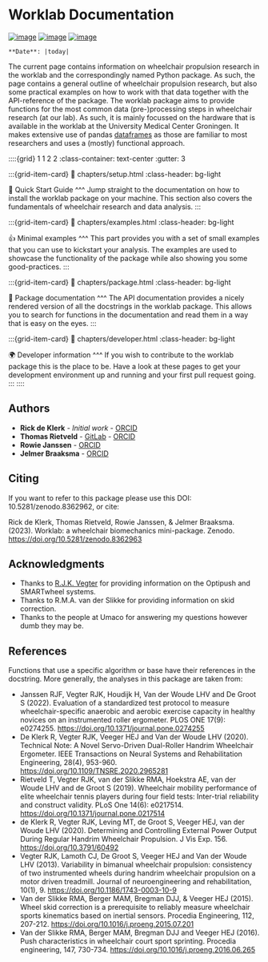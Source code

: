 # Worklab Documentation

[![image](https://zenodo.org/badge/DOI/10.5281/zenodo.8362962.svg)](https://doi.org/10.5281/zenodo.8362962) [![image](https://badge.fury.io/py/worklab.svg)](https://badge.fury.io/py/worklab) [![image](https://img.shields.io/badge/License-GPLv3-blue.svg)](https://www.gitlab.com/Rickdkk/worklab/tree/master/LICENCE)
```{eval-rst}
**Date**: |today|
```

The current page contains information on wheelchair propulsion research in the worklab and the correspondingly named 
Python package. As such, the page contains a general outline of wheelchair propulsion research, but also some practical 
examples on how to work with that data together with the API-reference of the package. The worklab package aims
to provide functions for the most common data (pre-)processing steps in wheelchair research (at our lab). As such, it is
mainly focussed on the hardware that is available in the worklab at the University Medical Center Groningen. It makes 
extensive use of pandas [dataframes](https://pandas.pydata.org/) as those are familiar to most researchers and uses a 
(mostly) functional approach.

::::{grid} 1 1 2 2
:class-container: text-center
:gutter: 3

:::{grid-item-card}
:link: chapters/setup.html
:class-header: bg-light

🚀 Quick Start Guide
^^^
Jump straight to the documentation on how to install the worklab package on your machine. This section also covers the
fundamentals of wheelchair research and data analysis.
:::

:::{grid-item-card}
:link: chapters/examples.html
:class-header: bg-light

👍 Minimal examples
^^^
This part provides you with a set of small examples that you can use to kickstart your analysis. The 
examples are used to showcase the functionality of the package while also showing you some good-practices.
:::

:::{grid-item-card}
:link: chapters/package.html
:class-header: bg-light

🙌 Package documentation
^^^
The API documentation provides a nicely rendered version of all the docstrings in the worklab package. This allows you
to search for functions in the documentation and read them in a way that is easy on the eyes.
:::

:::{grid-item-card}
:link: chapters/developer.html
:class-header: bg-light

🌍 Developer information
^^^
If you wish to contribute to the worklab package this is the place to be. Have a look at these pages to get your 
development environment up and running and your first pull request going.
:::
::::

## Authors

-  **Rick de Klerk** - *Initial work* - [ORCID](https://orcid.org/0000-0003-2745-1963)
-  **Thomas Rietveld** - [GitLab](https://gitlab.com/Thomas2016) -
    [ORCID](https://orcid.org/0000-0002-7753-9958)
-  **Rowie Janssen** - [ORCID](https://orcid.org/0000-0001-7480-3779) 
-  **Jelmer Braaksma** - [ORCID](https://orcid.org/0000-0002-9103-3590)

## Citing

If you want to refer to this package please use this DOI:
10.5281/zenodo.8362962, or cite:

Rick de Klerk, Thomas Rietveld, Rowie Janssen, & Jelmer Braaksma. (2023). Worklab: a wheelchair biomechanics mini-package. Zenodo. https://doi.org/10.5281/zenodo.8362963

## Acknowledgments

-   Thanks to [R.J.K. Vegter](https://www.rug.nl/staff/r.j.k.vegter/) for providing information on the Optipush and 
SMARTwheel systems.
-   Thanks to R.M.A. van der Slikke for providing information on skid correction.
-   Thanks to the people at Umaco for answering my questions however dumb they may be.

## References

Functions that use a specific algorithm or base have their references in the docstring. More generally, the analyses in
this package are taken from:

-   Janssen RJF, Vegter RJK, Houdijk H, Van der Woude LHV and De Groot S (2022). Evaluation of a standardized test protocol
to measure wheelchair-specific anaerobic and aerobic exercise capacity in healthy novices on an instrumented roller
ergometer. PLOS ONE 17(9): e0274255. https://doi.org/10.1371/journal.pone.0274255
- De Klerk R, Vegter RJK, Veeger HEJ and Van der Woude LHV (2020). Technical Note: A Novel Servo-Driven
Dual-Roller Handrim Wheelchair Ergometer. IEEE Transactions on Neural Systems and Rehabilitation Engineering,
28(4), 953-960. https://doi.org/10.1109/TNSRE.2020.2965281
- Rietveld T, Vegter RJK, van der Slikke RMA, Hoekstra AE, van der Woude LHV and de Groot S (2019). Wheelchair mobility
performance of elite wheelchair tennis players during four field tests: Inter-trial reliability and construct validity.
PLoS One 14(6): e0217514. https://doi.org/10.1371/journal.pone.0217514
- de Klerk R, Vegter RJK, Leving MT, de Groot S, Veeger HEJ, van der Woude LHV (2020). Determining and Controlling External
Power Output During Regular Handrim Wheelchair Propulsion. J Vis Exp. 156. https://doi.org/10.3791/60492
-   Vegter RJK, Lamoth CJ, De Groot S, Veeger HEJ and Van der Woude LHV (2013). Variability in bimanual 
wheelchair propulsion: consistency of two instrumented wheels during handrim wheelchair propulsion on a motor driven 
treadmill. Journal of neuroengineering and rehabilitation, 10(1), 9. https://doi.org/10.1186/1743-0003-10-9
-   Van der Slikke RMA, Berger MAM, Bregman DJJ, & Veeger HEJ (2015). Wheel skid correction is 
a prerequisite to reliably measure wheelchair sports kinematics based on inertial sensors. Procedia Engineering, 112, 
207-212. https://doi.org/10.1016/j.proeng.2015.07.201
-   Van der Slikke RMA, Berger MAM, Bregman DJJ and Veeger HEJ (2016). Push characteristics in wheelchair court sport 
sprinting. Procedia engineering, 147, 730-734. https://doi.org/10.1016/j.proeng.2016.06.265

